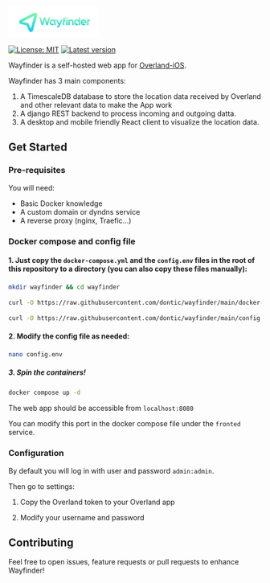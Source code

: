 <img src="wayfinder_logo.svg" height="60">

[![License: MIT](https://img.shields.io/badge/License-MIT-green.svg)](https://opensource.org/licenses/MIT)
[![Latest version](https://img.shields.io/github/v/release/dontic/wayfinder)](https://img.shields.io/github/v/release/dontic/wayfinder)

Wayfinder is a self-hosted web app for [Overland-iOS](https://github.com/aaronpk/Overland-iOS).

Wayfinder has 3 main components:

1. A TimescaleDB database to store the location data received by Overland and other relevant data to make the App work
2. A django REST backend to process incoming and outgoing datta.
3. A desktop and mobile friendly React client to visualize the location data.

## Get Started

### Pre-requisites

You will need:

- Basic Docker knowledge
- A custom domain or dyndns service
- A reverse proxy (nginx, Traefic...)

### Docker compose and config file

#### 1. Just copy the `docker-compose.yml` and the `config.env` files in the root of this repository to a directory (you can also copy these files manually):

```bash
mkdir wayfinder && cd wayfinder
```

```bash
curl -O https://raw.githubusercontent.com/dontic/wayfinder/main/docker-compose.yml
```

```bash
curl -O https://raw.githubusercontent.com/dontic/wayfinder/main/config.env
```

#### 2. Modify the config file as needed:

```bash
nano config.env
```

##### 3. Spin the containers!

```bash
docker compose up -d
```

The web app should be accessible from `localhost:8080`

You can modify this port in the docker compose file under the `fronted` service.

### Configuration

By default you will log in with user and password `admin:admin`.

Then go to settings:

1. Copy the Overland token to your Overland app

2. Modify your username and password

## Contributing

Feel free to open issues, feature requests or pull requests to enhance Wayfinder!
